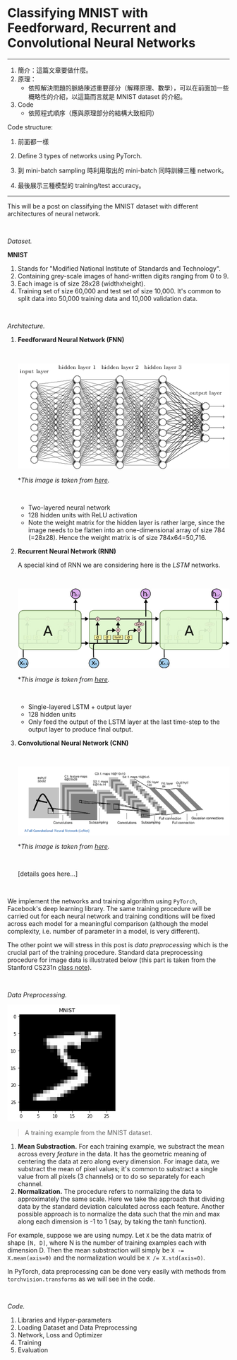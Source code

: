 # Classifying MNIST with Feedforward, Recurrent and Convolutional Neural Networks

***

1. 簡介：這篇文章要做什麼。
2. 原理：
   - 依照解決問題的脈絡陳述重要部分（解釋原理、數學），可以在前面加一些概略性的介紹，以這篇而言就是 MNIST dataset 的介紹。
3. Code
   - 依照程式順序（應與原理部分的結構大致相同）



Code structure: 

1. 前面都一樣
2. Define 3 types of networks using PyTorch.


2. 到 mini-batch sampling 時利用取出的 mini-batch 同時訓練三種 network。
3. 最後展示三種模型的 training/test accuracy。

***

This will be a post on classifying the MNIST dataset with different architectures of neural network.



<br>

*Dataset.*

**MNIST**

1. Stands for "Modified National Institute of Standards and Technology".
2. Containing grey-scale images of hand-written digits ranging from 0 to 9.
3. Each image is of size 28x28 (widthxheight).
4. Training set of size 60,000 and test set of size 10,000. It's common to split data into 50,000 training data and 10,000 validation data.



<br>

*Architecture.*

1. **Feedforward Neural Network (FNN)**

   ​

   ![fnn](fnn.png)

   **This image is taken from [here]().*

   ​

   - Two-layered neural network
   - 128 hidden units with ReLU activation
   - Note the weight matrix for the hidden layer is rather large, since the image needs to be flatten into an one-dimensional array of size 784 (=28x28). Hence the weight matrix is of size 784x64=50,716.



2. **Recurrent Neural Network (RNN)**

   A special kind of RNN we are considering here is the *LSTM* networks.

   ​

   ![lstm](lstm.png)

   **This image is taken from [here]().*

   ​

   - Single-layered LSTM + output layer
   - 128 hidden units
   - Only feed the output of the LSTM layer at the last time-step to the output layer to produce final output.



3. **Convolutional Neural Network (CNN)**

   ​

   ![cnn](cnn.png)

   **This image is taken from [here]().*

   ​

   [details goes here...]

   ​



We implement the networks and training algorithm using `PyTorch`, Facebook's deep learning library. The same training procedure will be carried out for each neural network and training conditions will be fixed across each model for a meaningful comparison (although the model complexity, i.e. number of parameter in a model, is very different).

The other point we will stress in this post is *data preprocessing* which is the crucial part of the training procedure. Standard data preprocessing procedure for image data is illustrated below (this part is taken from the Stanford CS231n [class note](http://cs231n.github.io/neural-networks-2/)).



<br>

*Data Preprocessing.*

![one_example](one_example.png)

> A training example from the MNIST dataset.



1. **Mean Substraction.** For each training example, we substract the mean  across every *feature* in the data. It has the geometric meaning of centering the data at zero along every dimension.  For image data, we substract the mean of pixel values; it's common to substract a single value from all pixels (3 channels) or to do so separately for each channel.
2. **Normalization.** The procedure refers to normalizing the data to approximately the same scale. Here we take the approach that dividing data by the standard deviation calculated across each feature. Another possible approach is to normalize the data such that the min and max along each dimension is -1 to 1 (say, by taking the tanh function).

For example, suppose we are using numpy. Let `X` be the data matrix of shape `[N, D]`, where N is the number of training examples each with dimension D. Then the mean substraction will simply be `X -= X.mean(axis=0)` and the normalization would be `X /= X.std(axis=0)`.

In PyTorch, data preprocessing can be done very easily with methods from `torchvision.transforms` as we will see in the code.



<br>

*Code.*

1. Libraries and Hyper-parameters
2. Loading Dataset and Data Preprocessing
3. Network, Loss and Optimizer
4. Training
5. Evaluation